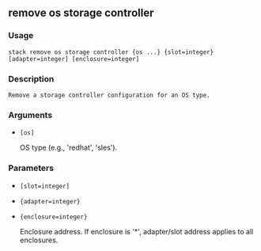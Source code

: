 ## remove os storage controller

### Usage

`stack remove os storage controller {os ...} {slot=integer} [adapter=integer] [enclosure=integer]`

### Description


	Remove a storage controller configuration for an OS type.

	

### Arguments

* `[os]`

   OS type (e.g., 'redhat', 'sles').


### Parameters
* `[slot=integer]`
* `{adapter=integer}`
* `{enclosure=integer}`

   Enclosure address. If enclosure is '*', adapter/slot address applies
	to all enclosures.


